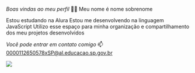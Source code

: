 *Boas vindas ao meu perfil* 💙💙
Meu nome é nome sobrenome

Estou estudando na Alura
Estou me desenvolvendo na linguagem JavaScript
Utilizo esse espaço para minha organização e compartilhamento dos meu projetos desenvolvidos

*Você pode entrar em contato comigo* 📫
0000112650578xSP@al.educacao.sp.gov.br

![](https://tenor.com/pt-BR/view/chiquichico-gif-26004262)
